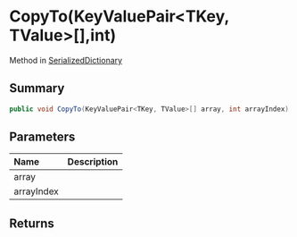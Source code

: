 # CopyTo(KeyValuePair<TKey, TValue>[],int)

Method in [SerializedDictionary](/api/csharp/yarn.unity.serializeddictionary.md)

## Summary



```csharp
public void CopyTo(KeyValuePair<TKey, TValue>[] array, int arrayIndex)
```

## Parameters

|Name|Description|
|:---|:---|
|array||
|arrayIndex||

## Returns



